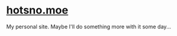 # [hotsno.moe](https://hotsno.moe)
My personal site. Maybe I'll do something more with it some day...

